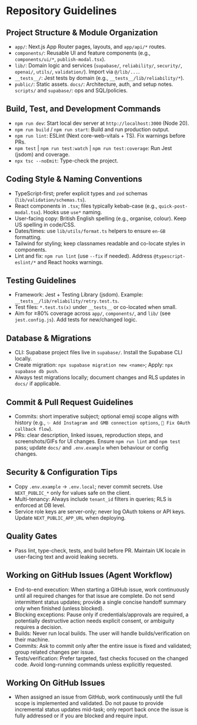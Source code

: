 # Repository Guidelines

## Project Structure & Module Organization
- `app/`: Next.js App Router pages, layouts, and `app/api/*` routes.
- `components/`: Reusable UI and feature components (e.g., `components/ui/*`, `publish-modal.tsx`).
- `lib/`: Domain logic and services (`supabase/`, `reliability/`, `security/`, `openai/`, `utils/`, `validation/`). Import via `@/lib/...`.
- `__tests__/`: Jest tests by domain (e.g., `__tests__/lib/reliability/*`).
- `public/`: Static assets. `docs/`: Architecture, auth, and setup notes. `scripts/` and `supabase/`: ops and SQL/policies.

## Build, Test, and Development Commands
- `npm run dev`: Start local dev server at `http://localhost:3000` (Node 20).
- `npm run build` / `npm run start`: Build and run production output.
- `npm run lint`: ESLint (Next core-web-vitals + TS). Fix warnings before PRs.
- `npm test` | `npm run test:watch` | `npm run test:coverage`: Run Jest (jsdom) and coverage.
- `npx tsc --noEmit`: Type-check the project.

## Coding Style & Naming Conventions
- TypeScript-first; prefer explicit types and `zod` schemas (`lib/validation/schemas.ts`).
- React components in `.tsx`; files typically kebab-case (e.g., `quick-post-modal.tsx`). Hooks use `use*` naming.
- User-facing copy: British English spelling (e.g., organise, colour). Keep US spelling in code/CSS.
- Dates/times: use `lib/utils/format.ts` helpers to ensure `en-GB` formatting.
- Tailwind for styling; keep classnames readable and co-locate styles in components.
- Lint and fix: `npm run lint` (use `--fix` if needed). Address `@typescript-eslint/*` and React hooks warnings.

## Testing Guidelines
- Framework: Jest + Testing Library (jsdom). Example: `__tests__/lib/reliability/retry.test.ts`.
- Test files: `*.test.ts(x)` under `__tests__` or co-located when small.
- Aim for ≥80% coverage across `app/`, `components/`, and `lib/` (see `jest.config.js`). Add tests for new/changed logic.

## Database & Migrations
- CLI: Supabase project files live in `supabase/`. Install the Supabase CLI locally.
- Create migration: `npx supabase migration new <name>`; Apply: `npx supabase db push`.
- Always test migrations locally; document changes and RLS updates in `docs/` if applicable.

## Commit & Pull Request Guidelines
- Commits: short imperative subject; optional emoji scope aligns with history (e.g., `✨ Add Instagram and GMB connection options`, `🔧 Fix OAuth callback flow`).
- PRs: clear description, linked issues, reproduction steps, and screenshots/GIFs for UI changes. Ensure `npm run lint` and `npm test` pass; update `docs/` and `.env.example` when behaviour or config changes.

## Security & Configuration Tips
- Copy `.env.example` → `.env.local`; never commit secrets. Use `NEXT_PUBLIC_*` only for values safe on the client.
- Multi-tenancy: Always include `tenant_id` filters in queries; RLS is enforced at DB level.
- Service role keys are server-only; never log OAuth tokens or API keys. Update `NEXT_PUBLIC_APP_URL` when deploying.

## Quality Gates
- Pass lint, type-check, tests, and build before PR. Maintain UK locale in user-facing text and avoid leaking secrets.

## Working on GitHub Issues (Agent Workflow)
- End-to-end execution: When starting a GitHub issue, work continuously until all required changes for that issue are complete. Do not send intermittent status updates; provide a single concise handoff summary only when finished (unless blocked).
- Blocking exceptions: Pause only if credentials/approvals are required, a potentially destructive action needs explicit consent, or ambiguity requires a decision.
- Builds: Never run local builds. The user will handle builds/verification on their machine.
- Commits: Ask to commit only after the entire issue is fixed and validated; group related changes per issue.
- Tests/verification: Prefer targeted, fast checks focused on the changed code. Avoid long-running commands unless explicitly requested.

## Working On GitHub Issues
- When assigned an issue from GitHub, work continuously until the full scope is implemented and validated. Do not pause to provide incremental status updates mid-task; only report back once the issue is fully addressed or if you are blocked and require input.

